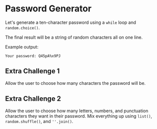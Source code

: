 
# Password Generator

Let's generate a ten-character password using a `while` loop and `random.choice()`.

The final result will be a string of random characters all on one line.

Example output:
```
Your password: Q45pA%x9PJ
```

## Extra Challenge 1

Allow the user to choose how many characters the password will be.

## Extra Challenge 2

Allow the user to choose how many letters, numbers, and punctuation characters they want in their password. Mix everything up using `list()`, `random.shuffle()`, and `''.join()`.

[//]: # (show them the 'string builder pattern', how a string is build one character at a time)




